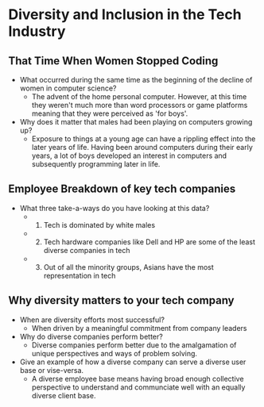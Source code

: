 # Diversity and Inclusion in the Tech Industry

## That Time When Women Stopped Coding
- What occurred during the same time as the beginning of the decline of women in computer science?
  - The advent of the home personal computer. However, at this time they weren't much more than word processors or game platforms meaning that they were perceived as 'for boys'.
- Why does it matter that males had been playing on computers growing up?
  - Exposure to things at a young age can have a rippling effect into the later years of life. Having been around computers during their early years, a lot of boys developed an interest in computers and subsequently programming later in life.

## Employee Breakdown of key tech companies
- What three take-a-ways do you have looking at this data?
  - 1) Tech is dominated by white males
  - 2) Tech hardware companies like Dell and HP are some of the least diverse companies in tech
  - 3) Out of all the minority groups, Asians have the most representation in tech

## Why diversity matters to your tech company
- When are diversity efforts most successful?
  - When driven by a meaningful commitment from company leaders 
- Why do diverse companies perform better?
  - Diverse companies perform better due to the amalgamation of unique perspectives and ways of problem solving.
- Give an example of how a diverse company can serve a diverse user base or vise-versa.
  - A diverse employee base means having broad enough collective perspective to understand and communciate well with an equally diverse client base.
